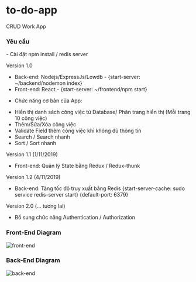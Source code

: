 # to-do-app
CRUD Work App

<h3>Yêu cầu</h3>
- Cài đặt npm install / redis server

Version 1.0
- Back-end: Nodejs/ExpressJs/Lowdb - {start-server: ~/backend/nodemon index}
- Front-end: React - {start-server: ~/frontend/npm start}
+ Chức năng cơ bản của App:
- Hiển thị danh sách công việc từ Database/ Phân trang hiển thị (Mỗi trang 10 công việc)
- Thêm/Sửa/Xóa công việc
- Validate Field thêm công việc khi không đủ thông tin
- Search / Search nhanh
- Sort / Sort nhanh

Version 1.1 (1/11/2019)
- Front-end: Quản lý State bằng Redux / Redux-thunk

Version 1.2 (4/11/2019)
- Back-end: Tăng tốc độ truy xuất bằng Redis
{start-server-cache: sudo service redis-server start}
{default-port: 6379}

Version 2.0 (... tương lai)
- Bổ sung chức năng Authentication / Authorization

<h3>Front-End Diagram</h3>
<img src="https://user-images.githubusercontent.com/49454154/68199558-d60e3500-fff0-11e9-8c5e-08c49c213088.jpg" alt="front-end" />

<h3>Back-End Diagram</h3>
<img src="https://user-images.githubusercontent.com/49454154/68201833-1e2f5680-fff5-11e9-9066-3f8b3beba8ce.jpg" alt="back-end"/>



